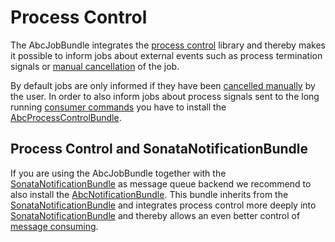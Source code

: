 Process Control
===============

The AbcJobBundle integrates the [process control](https://github.com/aboutcoders/process-control) library and thereby makes it possible to inform jobs about external events such as process termination signals or [manual cancellation](./cancel-jobs.md) of the job. 

By default jobs are only informed if they have been [cancelled manually](./cancel-jobs.md) by the user. In order to also inform jobs about process signals sent to the long running [consumer commands](./message-consuming.md) you have to install the [AbcProcessControlBundle](https://github.com/aboutcoders/process-control-bundle).

## Process Control and SonataNotificationBundle

If you are using the AbcJobBundle together with the [SonataNotificationBundle](https://github.com/sonata-project/SonataNotificationBundle) as message queue backend we recommend to also install the [AbcNotificationBundle](https://github.com/aboutcoders/notification-bundle). This bundle inherits from the [SonataNotificationBundle](https://github.com/sonata-project/SonataNotificationBundle) and integrates process control more deeply into [SonataNotificationBundle](https://github.com/sonata-project/SonataNotificationBundle) and thereby allows an even better control of [message consuming](./message-consuming.md).